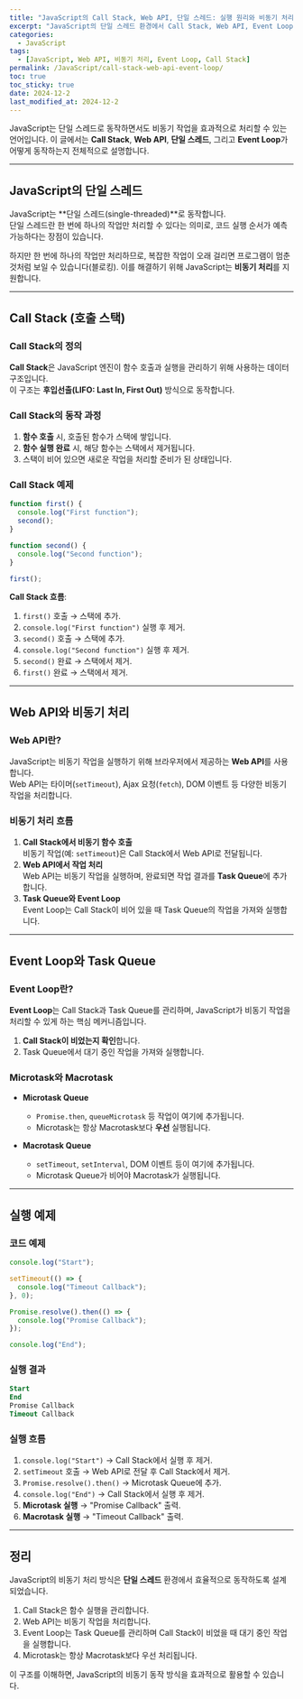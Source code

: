 ```yaml
---
title: "JavaScript의 Call Stack, Web API, 단일 스레드: 실행 원리와 비동기 처리"
excerpt: "JavaScript의 단일 스레드 환경에서 Call Stack, Web API, Event Loop가 상호작용하는 방식과 비동기 처리 과정을 자세히 알아봅니다."
categories:
  - JavaScript
tags:
  - [JavaScript, Web API, 비동기 처리, Event Loop, Call Stack]
permalink: /JavaScript/call-stack-web-api-event-loop/
toc: true
toc_sticky: true
date: 2024-12-2
last_modified_at: 2024-12-2
---
```


JavaScript는 단일 스레드로 동작하면서도 비동기 작업을 효과적으로 처리할 수 있는 언어입니다. 이 글에서는 **Call Stack**, **Web API**, **단일 스레드**, 그리고 **Event Loop**가 어떻게 동작하는지 전체적으로 설명합니다.

---

## JavaScript의 단일 스레드

JavaScript는 **단일 스레드(single-threaded)**로 동작합니다.  
단일 스레드란 한 번에 하나의 작업만 처리할 수 있다는 의미로, 코드 실행 순서가 예측 가능하다는 장점이 있습니다.  

하지만 한 번에 하나의 작업만 처리하므로, 복잡한 작업이 오래 걸리면 프로그램이 멈춘 것처럼 보일 수 있습니다(블로킹). 이를 해결하기 위해 JavaScript는 **비동기 처리**를 지원합니다.

---

## Call Stack (호출 스택)

### Call Stack의 정의
**Call Stack**은 JavaScript 엔진이 함수 호출과 실행을 관리하기 위해 사용하는 데이터 구조입니다.  
이 구조는 **후입선출(LIFO: Last In, First Out)** 방식으로 동작합니다.

### Call Stack의 동작 과정
1. **함수 호출** 시, 호출된 함수가 스택에 쌓입니다.
2. **함수 실행 완료** 시, 해당 함수는 스택에서 제거됩니다.
3. 스택이 비어 있으면 새로운 작업을 처리할 준비가 된 상태입니다.

### Call Stack 예제

```js
function first() {
  console.log("First function");
  second();
}

function second() {
  console.log("Second function");
}

first();
```
**Call Stack 흐름**:
1. `first()` 호출 → 스택에 추가.
2. `console.log("First function")` 실행 후 제거.
3. `second()` 호출 → 스택에 추가.
4. `console.log("Second function")` 실행 후 제거.
5. `second()` 완료 → 스택에서 제거.
6. `first()` 완료 → 스택에서 제거.

---

## Web API와 비동기 처리

### Web API란?
JavaScript는 비동기 작업을 실행하기 위해 브라우저에서 제공하는 **Web API**를 사용합니다.  
Web API는 타이머(`setTimeout`), Ajax 요청(`fetch`), DOM 이벤트 등 다양한 비동기 작업을 처리합니다.

### 비동기 처리 흐름
1. **Call Stack에서 비동기 함수 호출**  
   비동기 작업(예: `setTimeout`)은 Call Stack에서 Web API로 전달됩니다.
2. **Web API에서 작업 처리**  
   Web API는 비동기 작업을 실행하며, 완료되면 작업 결과를 **Task Queue**에 추가합니다.
3. **Task Queue와 Event Loop**  
   Event Loop는 Call Stack이 비어 있을 때 Task Queue의 작업을 가져와 실행합니다.

---

## Event Loop와 Task Queue

### Event Loop란?
**Event Loop**는 Call Stack과 Task Queue를 관리하며, JavaScript가 비동기 작업을 처리할 수 있게 하는 핵심 메커니즘입니다.

1. **Call Stack이 비었는지 확인**합니다.
2. Task Queue에서 대기 중인 작업을 가져와 실행합니다.

### Microtask와 Macrotask
- **Microtask Queue**  
  - `Promise.then`, `queueMicrotask` 등 작업이 여기에 추가됩니다.
  - Microtask는 항상 Macrotask보다 **우선** 실행됩니다.
  
- **Macrotask Queue**  
  - `setTimeout`, `setInterval`, DOM 이벤트 등이 여기에 추가됩니다.
  - Microtask Queue가 비어야 Macrotask가 실행됩니다.

---

## 실행 예제

### 코드 예제
```js
console.log("Start");

setTimeout(() => {
  console.log("Timeout Callback");
}, 0);

Promise.resolve().then(() => {
  console.log("Promise Callback");
});

console.log("End");
```
### 실행 결과
```sql
Start 
End 
Promise Callback 
Timeout Callback
```

### 실행 흐름
1. `console.log("Start")` → Call Stack에서 실행 후 제거.
2. `setTimeout` 호출 → Web API로 전달 후 Call Stack에서 제거.
3. `Promise.resolve().then()` → Microtask Queue에 추가.
4. `console.log("End")` → Call Stack에서 실행 후 제거.
5. **Microtask 실행** → "Promise Callback" 출력.
6. **Macrotask 실행** → "Timeout Callback" 출력.

---

## 정리

JavaScript의 비동기 처리 방식은 **단일 스레드** 환경에서 효율적으로 동작하도록 설계되었습니다.  
1. Call Stack은 함수 실행을 관리합니다.  
2. Web API는 비동기 작업을 처리합니다.  
3. Event Loop는 Task Queue를 관리하며 Call Stack이 비었을 때 대기 중인 작업을 실행합니다.  
4. Microtask는 항상 Macrotask보다 우선 처리됩니다.

이 구조를 이해하면, JavaScript의 비동기 동작 방식을 효과적으로 활용할 수 있습니다.
